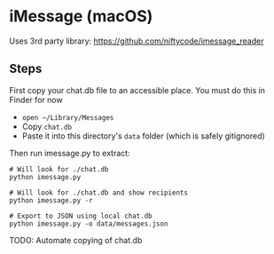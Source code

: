 # iMessage (macOS)

Uses 3rd party library: https://github.com/niftycode/imessage_reader

## Steps

First copy your chat.db file to an accessible place. You must do this in Finder for now

- `open ~/Library/Messages`
- Copy `chat.db`
- Paste it into this directory's `data` folder (which is safely gitignored)

Then run imessage.py to extract:

```
# Will look for ./chat.db
python imessage.py

# Will look for ./chat.db and show recipients
python imessage.py -r

# Export to JSON using local chat.db
python imessage.py -o data/messages.json
```

TODO: Automate copying of chat.db
